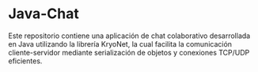 # Java-Chat
Este repositorio contiene una aplicación de chat colaborativo desarrollada en Java utilizando la librería KryoNet, la cual facilita la comunicación cliente-servidor mediante serialización de objetos y conexiones TCP/UDP eficientes.
